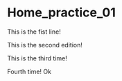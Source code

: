 # Home_practice_01
This is the fist line!

This is the second edition!

This is the third time!

Fourth time! Ok